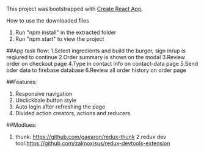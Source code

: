 This project was bootstrapped with [Create React App](https://github.com/facebookincubator/create-react-app).


How to use the downloaded files

1) Run "npm install" in the extracted folder
2) Run "npm start" to view the project

##App task flow:
1.Select ingredients and build the burger, sign in/up is reqiured to continue
2.Order summary is shown on the modal
3.Review order on checkout page 
4.Type in contact info on contact-data page
5.Send oder data to firebase database
6.Review all order history on order page


##Features:
1. Responsive navigation
2. Unclickbale button style
3. Auto login after refreshing the page
4. Divided action creators, actions and reducers

##Modlues:
1. thunk: https://github.com/gaearon/redux-thunk
2.redux dev tool:https://github.com/zalmoxisus/redux-devtools-extension


